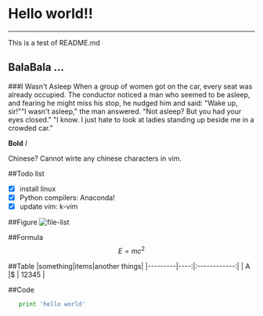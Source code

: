 # Hello world!!
------
This is a test of README.md

## BalaBala ...
###I Wasn't Asleep
   When a group of women got on the car, every seat was already occupied. The conductor noticed a man who seemed to be asleep,  and fearing he might miss his stop, he nudged him and said: "Wake up, sir!""I wasn't asleep," the man answered.
   "Not asleep? But you had your eyes closed."
   "I know. I just hate to look at ladies standing up beside me in a crowded car."

**Bold** *I*

Chinese? Cannot wirte any chinese characters in vim.

##Todo list 
- [x] install linux 
- [x] Python compilers: Anaconda!
- [x] update vim: k-vim

##Figure
![file-list](https://raw.githubusercontent.com/chenfeng2013301020145/computational-physics_N2013301020145/master/test2.png)

##Formula
$$E = mc^2$$

##Table
|something|items|another things|
|---------|----:|:------------:|
|   A     |\$   | 12345        |

##Code
```python
   print 'hello world'
```

